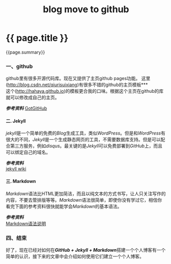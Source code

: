 ﻿---
layout: post
title:  blog move to github
summary: 见到kurain在github建立个人博客，忍不住手痒，弄个站试试看
categories: [jekyll]
tags: [jekyll]
published: true
---

# {{ page.title }} #

{{page.summary}}

### 一、github ###
github里有很多开源代码库。现在又提供了主页github pages功能。
这里(http://blog.csdn.net/qiurisuixiang)有很多不错的github的主页模板***  
这个(http://hahaya.github.io)的模板更合我的口味。根据这个主页在github的库就可以修改成自己的主页。

  
***参考资料***
[GotGitHub](http://www.worldhello.net/gotgithub/)
 
  
#### 二. Jekyll ####
*jekyll*是一个简单的免费的*Blog*生成工具，类似*WordPress*。但是和*WordPress*有很大的不同，*Jekyll*是一个生成静态网页的工具，不需要数据库支持。但是可以配合第三方服务，例如*disqus*。最关键的是*Jekyll*可以免费部署到*GitHub*上，而且可以绑定自己的域名。  
  
***参考资料***  
[jekyll wiki](https://github.com/mojombo/jekyll/wiki)  
  
  
  
#### 三. Markdown ####
*Markdown*语法比HTML更加简洁，而且以纯文本的方式书写，让人只关注写作的内容，不要去管排版等等。*Markdown*语法很简单，即使你没有学过它，相信你看完下面的参考资料很快就能学会*Markdown*的基本语法。  

***参考资料***  
[Markdown语法说明](http://wowubuntu.com/markdown/)  
  
  
  
### 四、结束 ###
好了，现在已经对如何在***GitHub + Jekyll + Markdown***搭建一个个人博客有一个简单的认识，接下来的文章中会介绍如何使用它们建立一个个人博客。  
  
  
  

